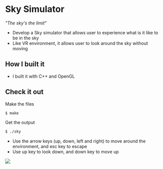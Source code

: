 # Sky Simulator
*"The sky's the limit"*

- Develop a Sky simulator that allows user to experience what is it like to be in the sky
- Like VR environment, it allows user to look around the sky without moving

## How I built it
- I built it with C++ and OpenGL

## Check it out
Make the files
```bash
$ make
```

Get the output
```bash
$ ./sky
```

- Use the arrow keys (up, down, left and right) to move around the environment, and esc key to escape
- Use up key to look down, and down key to move up

![](res/SkySimulator.gif)

